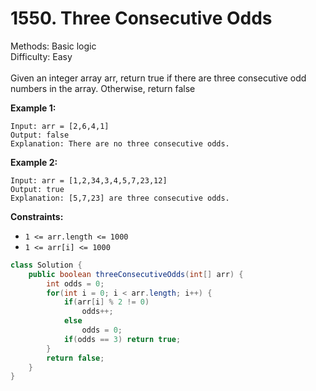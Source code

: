 # 1550. Three Consecutive Odds  

  Methods: Basic logic </br> Difficulty: Easy </br> </br>Given an integer array arr, return true if there are three consecutive odd numbers in the array. Otherwise, return false

**Example 1:**

```plain text
Input: arr = [2,6,4,1]
Output: false
Explanation: There are no three consecutive odds.
```

**Example 2:**

```plain text
Input: arr = [1,2,34,3,4,5,7,23,12]
Output: true
Explanation: [5,7,23] are three consecutive odds.
```

**Constraints:**

- `1 <= arr.length <= 1000`
- `1 <= arr[i] <= 1000`
```java
class Solution {
    public boolean threeConsecutiveOdds(int[] arr) {
        int odds = 0;
        for(int i = 0; i < arr.length; i++) {
            if(arr[i] % 2 != 0) 
                odds++;
            else 
                odds = 0;
            if(odds == 3) return true;
        }
        return false;
    }
}
```

